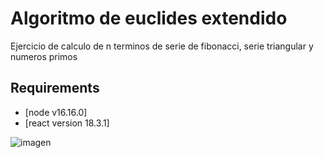 # Algoritmo de euclides extendido
Ejercicio de calculo de n terminos de serie de fibonacci, serie triangular y numeros primos

## Requirements
- [node v16.16.0]
- [react version 18.3.1]



![imagen](https://github.com/leocadio624/series_n_termino/assets/51096985/02504ee0-3569-4707-b416-e6754c73b00d)


  

  
